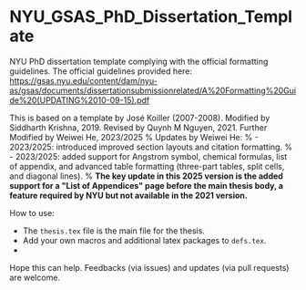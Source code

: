 # NYU_GSAS_PhD_Dissertation_Template
NYU PhD dissertation template complying with the official formatting guidelines. The official guidelines provided here:
https://gsas.nyu.edu/content/dam/nyu-as/gsas/documents/dissertationsubmissionrelated/A%20Formatting%20Guide%20(UPDATING%2010-09-15).pdf


This is based on a template by José Koiller (2007-2008).
Modified by Siddharth Krishna, 2019.
Revised by Quynh M Nguyen, 2021.
Further Modified by Weiwei He, 2023/2025
% Updates by Weiwei He:
% - 2023/2025: introduced improved section layouts and citation formatting.
% - 2023/2025: added support for Angstrom symbol, chemical formulas, list of appendix, and advanced table formatting (three-part tables, split cells, and diagonal lines).
% **The key update in this 2025 version is the added support for a "List of Appendices" page before the main thesis body, a feature required by NYU but not available in the 2021 version.**

How to use:
- The `thesis.tex` file is the main file for the thesis.
- Add your own macros and additional latex packages to `defs.tex`.
- 

Hope this can help. Feedbacks (via issues) and updates (via pull requests) are welcome.
